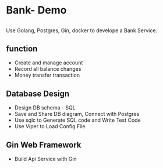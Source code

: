# Bank- Demo

##
Use Golang, Postgres, Gin, docker to develope a Bank Service.

## function

- Create and manage account
- Record all balance changes
- Money transfer transaction

## Database Design
- Design DB schema - SQL
- Save and Share DB diagram, Connect with Postgres
- Use sqlc to Generate SQL code and Write Test Code
- Use Viper to Load Config File

## Gin Web Framework
- Build Api Service with Gin



